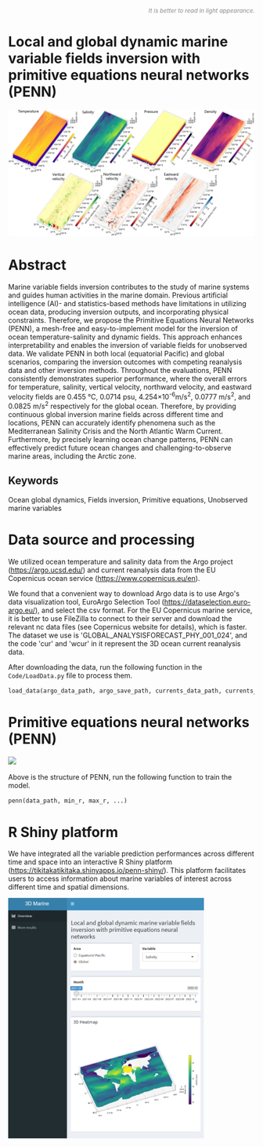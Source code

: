 <!-- <span style="color: grey;">_It is better to read in light appearance._</span> -->

<div align="right">
  
<span style="font-size: 12px; font-style: italic; opacity: 0.5;">
  
  _It is better to read in light appearance._
  
</span>

</div>


# Local and global dynamic marine variable fields inversion with primitive equations neural networks (PENN)



![](/Plot/ResultEquator.jpg)



# Abstract

Marine variable fields inversion contributes to the study of marine systems and guides human activities in the marine domain. Previous artificial intelligence (AI)- and statistics-based methods have limitations in utilizing ocean data, producing inversion outputs, and incorporating physical constraints. Therefore, we propose the Primitive Equations Neural Networks (PENN), a mesh-free and easy-to-implement model for the inversion of ocean temperature-salinity and dynamic fields. This approach enhances interpretability and enables the inversion of variable fields for unobserved data. We validate PENN in both local (equatorial Pacific) and global scenarios, comparing the inversion outcomes with competing reanalysis data and other inversion methods. Throughout the evaluations, PENN consistently demonstrates superior performance, where the overall errors for temperature, salinity, vertical velocity, northward velocity, and eastward velocity fields are 0.455 °C, 0.0714 psu, 4.254×10<sup>-6</sup>m/s<sup>2</sup>, 0.0777 m/s<sup>2</sup>, and 0.0825 m/s<sup>2</sup> respectively for the global ocean. Therefore, by providing continuous global inversion marine fields across different time and locations, PENN can accurately identify phenomena such as the Mediterranean Salinity Crisis and the North Atlantic Warm Current. Furthermore, by precisely learning ocean change patterns, PENN can effectively predict future ocean changes and challenging-to-observe marine areas, including the Arctic zone.

## Keywords

Ocean global dynamics, Fields inversion, Primitive equations, Unobserved marine variables


# Data source and processing

We utilized ocean temperature and salinity data from the Argo project (https://argo.ucsd.edu/) and current reanalysis data from the EU Copernicus ocean service (https://www.copernicus.eu/en).

We found that a convenient way to download Argo data is to use Argo's data visualization tool, EuroArgo Selection Tool (https://dataselection.euro-argo.eu/), and select the csv format. For the EU Copernicus marine service, it is better to use FileZilla to connect to their server and download the relevant nc data files (see Copernicus website for details), which is faster. The dataset we use is 'GLOBAL_ANALYSISFORECAST_PHY_001_024', and the code 'cur' and 'wcur' in it represent the 3D ocean current reanalysis data.

After downloading the data, run the following function in the `Code/LoadData.py` file to process them.

```python
load_data(argo_data_path, argo_save_path, currents_data_path, currents_save_path, min_r, max_r, min_theta, max_theta, min_phi, max_phi, min_t, max_t, trian_vali_test=[8, 1, 1], ratio=1)
```

# Primitive equations neural networks (PENN)

![](/Plot/PENNStructure.jpg)

Above is the structure of PENN, run the following function to train the model.

```python
penn(data_path, min_r, max_r, ...)
```


# R Shiny platform

We have integrated all the variable prediction performances across different time and space into an interactive R Shiny platform (https://tikitakatikitaka.shinyapps.io/penn-shiny/). This platform facilitates users to access information about marine variables of interest across different time and spatial dimensions.

<img src="Plot/Shiny.png" alt="图像" width="400"/>